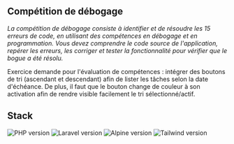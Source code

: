 ## Compétition de débogage

_La compétition de débogage consiste à identifier et de résoudre les 15 erreurs de code, en utilisant des compétences en débogage et en programmation. 
Vous devez comprendre le code source de l'application, repérer les erreurs, les corriger et tester la fonctionnalité pour vérifier que le bogue a été résolu._

Exercice demande pour l'évaluation de compétences : intégrer des boutons de tri (ascendant et descendant) afin de lister les tâches selon la date d'échéance. De plus, il faut que le bouton change de couleur à son activation afin de rendre visible facilement le tri sélectionné/actif. 

## Stack

<p>
    <img src="https://badgen.net/badge/PHP/8.2/green" alt="PHP version">
    <img src="https://badgen.net/badge/Laravel/10.x/red" alt="Laravel version">
    <img src="https://badgen.net/badge/Alpine.js/3.x/blue" alt="Alpine version">
    <img src="https://badgen.net/badge/Tailwind/3.x/cyan" alt="Tailwind version">
</p>
